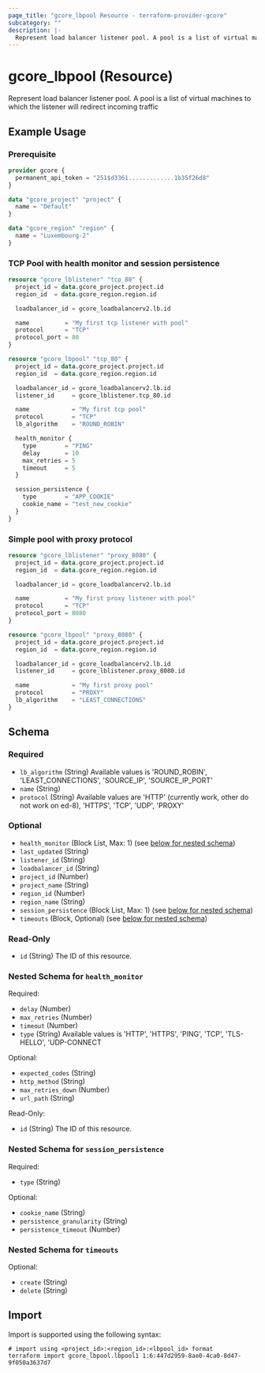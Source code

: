 ```yaml
---
page_title: "gcore_lbpool Resource - terraform-provider-gcore"
subcategory: ""
description: |-
  Represent load balancer listener pool. A pool is a list of virtual machines to which the listener will redirect incoming traffic
---
```


# gcore_lbpool (Resource)

Represent load balancer listener pool. A pool is a list of virtual machines to which the listener will redirect incoming traffic

## Example Usage

### Prerequisite

```terraform
provider gcore {
  permanent_api_token = "251$d3361.............1b35f26d8"
}

data "gcore_project" "project" {
  name = "Default"
}

data "gcore_region" "region" {
  name = "Luxembourg-2"
}
```

### TCP Pool with health monitor and session persistence

```terraform
resource "gcore_lblistener" "tcp_80" {
  project_id = data.gcore_project.project.id
  region_id  = data.gcore_region.region.id

  loadbalancer_id = gcore_loadbalancerv2.lb.id

  name          = "My first tcp listener with pool"
  protocol      = "TCP"
  protocol_port = 80
}

resource "gcore_lbpool" "tcp_80" {
  project_id = data.gcore_project.project.id
  region_id  = data.gcore_region.region.id

  loadbalancer_id = gcore_loadbalancerv2.lb.id
  listener_id     = gcore_lblistener.tcp_80.id

  name            = "My first tcp pool"
  protocol        = "TCP"
  lb_algorithm    = "ROUND_ROBIN"

  health_monitor {
    type        = "PING"
    delay       = 10
    max_retries = 5
    timeout     = 5
  }

  session_persistence {
    type        = "APP_COOKIE"
    cookie_name = "test_new_cookie"
  }
}
```

### Simple pool with proxy protocol

```terraform
resource "gcore_lblistener" "proxy_8080" {
  project_id = data.gcore_project.project.id
  region_id  = data.gcore_region.region.id

  loadbalancer_id = gcore_loadbalancerv2.lb.id

  name          = "My first proxy listener with pool"
  protocol      = "TCP"
  protocol_port = 8080
}

resource "gcore_lbpool" "proxy_8080" {
  project_id = data.gcore_project.project.id
  region_id  = data.gcore_region.region.id

  loadbalancer_id = gcore_loadbalancerv2.lb.id
  listener_id     = gcore_lblistener.proxy_8080.id

  name            = "My first proxy pool"
  protocol        = "PROXY"
  lb_algorithm    = "LEAST_CONNECTIONS"
}
```

<!-- schema generated by tfplugindocs -->
## Schema

### Required

- `lb_algorithm` (String) Available values is 'ROUND_ROBIN', 'LEAST_CONNECTIONS', 'SOURCE_IP', 'SOURCE_IP_PORT'
- `name` (String)
- `protocol` (String) Available values are 'HTTP' (currently work, other do not work on ed-8), 'HTTPS', 'TCP', 'UDP', 'PROXY'

### Optional

- `health_monitor` (Block List, Max: 1) (see [below for nested schema](#nestedblock--health_monitor))
- `last_updated` (String)
- `listener_id` (String)
- `loadbalancer_id` (String)
- `project_id` (Number)
- `project_name` (String)
- `region_id` (Number)
- `region_name` (String)
- `session_persistence` (Block List, Max: 1) (see [below for nested schema](#nestedblock--session_persistence))
- `timeouts` (Block, Optional) (see [below for nested schema](#nestedblock--timeouts))

### Read-Only

- `id` (String) The ID of this resource.

<a id="nestedblock--health_monitor"></a>
### Nested Schema for `health_monitor`

Required:

- `delay` (Number)
- `max_retries` (Number)
- `timeout` (Number)
- `type` (String) Available values is 'HTTP', 'HTTPS', 'PING', 'TCP', 'TLS-HELLO', 'UDP-CONNECT

Optional:

- `expected_codes` (String)
- `http_method` (String)
- `max_retries_down` (Number)
- `url_path` (String)

Read-Only:

- `id` (String) The ID of this resource.


<a id="nestedblock--session_persistence"></a>
### Nested Schema for `session_persistence`

Required:

- `type` (String)

Optional:

- `cookie_name` (String)
- `persistence_granularity` (String)
- `persistence_timeout` (Number)


<a id="nestedblock--timeouts"></a>
### Nested Schema for `timeouts`

Optional:

- `create` (String)
- `delete` (String)





## Import

Import is supported using the following syntax:

```shell
# import using <project_id>:<region_id>:<lbpool_id> format
terraform import gcore_lbpool.lbpool1 1:6:447d2959-8ae0-4ca0-8d47-9f050a3637d7
```

